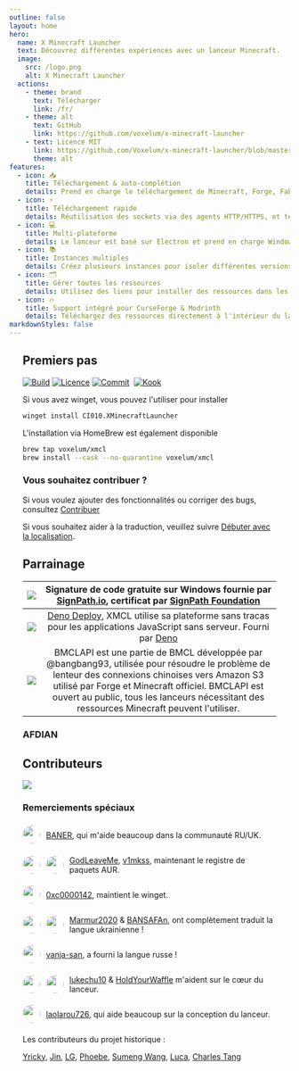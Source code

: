 ```yaml
---
outline: false
layout: home
hero:
  name: X Minecraft Launcher
  text: Découvrez différentes expériences avec un lanceur Minecraft.
  image:
    src: /logo.png
    alt: X Minecraft Launcher
  actions:
    - theme: brand
      text: Télécharger
      link: /fr/
    - theme: alt
      text: GitHub
      link: https://github.com/voxelum/x-minecraft-launcher
    - text: Licence MIT
      link: https://github.com/Voxelum/x-minecraft-launcher/blob/master/LICENSE
      theme: alt
features:
  - icon: 📥
    title: Téléchargement & auto-complétion
    details: Prend en charge le téléchargement de Minecraft, Forge, Fabric, Quilt, OptiFine, JVM depuis des sources officielles ou des miroirs tiers.
  - icon: ⚡️
    title: Téléchargement rapide
    details: Réutilisation des sockets via des agents HTTP/HTTPS, et téléchargement des fichiers par parties simultanément.
  - icon: 💻
    title: Multi-plateforme
    details: Le lanceur est basé sur Electron et prend en charge Windows 10/11, MacOS et Linux.
  - icon: 📚
    title: Instances multiples
    details: Créez plusieurs instances pour isoler différentes versions, mods et paramètres de lancement.
  - icon: 🗂
    title: Gérer toutes les ressources
    details: Utilisez des liens pour installer des ressources dans les instances, optimisez votre utilisation du disque.
  - icon: 🔥
    title: Support intégré pour CurseForge & Modrinth
    details: Téléchargez des ressources directement à l'intérieur du lanceur.
markdownStyles: false
---
```


<div class="vp-doc" style="margin: auto; max-width: 1180px; padding: 0 24px">

## Premiers pas

<p style="display: flex; gap: 4px;">
  <a href="https://github.com/Voxelum/x-minecraft-launcher">
    <img src="https://github.com/Voxelum/x-minecraft-launcher/workflows/Build/badge.svg" alt="Build">
  </a>
  <a href="https://github.com/Voxelum/x-minecraft-launcher/blob/master/LICENSE">
    <img src="https://img.shields.io/npm/l/@xmcl/core.svg" alt="Licence">
  </a>
  <a href="https://conventionalcommits.org">
    <img src="https://img.shields.io/badge/Conventional%20Commits-1.0.0-yellow.svg" alt="Commit">
  </a>
  <br>
  <a href="https://kook.top/gqjSHh">
    <img src="https://img.shields.io/endpoint?url=https://api.xmcl.app/kook-badge" alt="Kook">
  </a>
</p>

Si vous avez winget, vous pouvez l'utiliser pour installer

```bash
winget install CI010.XMinecraftLauncher
```

L'installation via HomeBrew est également disponible

```bash
brew tap voxelum/xmcl
brew install --cask --no-quarantine voxelum/xmcl
```

### Vous souhaitez contribuer ?

Si vous voulez ajouter des fonctionnalités ou corriger des bugs, consultez [Contribuer](/fr/guide/contributing)

Si vous souhaitez aider à la traduction, veuillez suivre [Débuter avec la localisation](/fr/guide/i18n).


## Parrainage

| [![](https://github.com/DGP-Studio/Snap.Hutao/assets/10614984/73ae8b90-f3c7-4033-b2b7-f4126331ce66)](https://www.netlify.com/) |                 Signature de code gratuite sur Windows fournie par [SignPath.io](https://signpath.io/), certificat par [SignPath Foundation](https://signpath.org/)                  |
| :----------------------------------------------------------------------------------------------------------------------------: | :------------------------------------------------------------------------------------------------------------------------------------------------------------------------: |
|                                        [![](/deno-logo.webp)](https://deno.com/deploy)                                         |        [Deno Deploy](https://deno.com/deploy), XMCL utilise sa plateforme sans tracas pour les applications JavaScript sans serveur. Fourni par [Deno](https://deno.com/)        |
|                                         [![](https://bmclapidoc.bangbang93.com/assets/favicon.ico?v=1742218388684)](https://bmclapidoc.bangbang93.com/)                                         | BMCLAPI est une partie de BMCL développée par @bangbang93, utilisée pour résoudre le problème de lenteur des connexions chinoises vers Amazon S3 utilisé par Forge et Minecraft officiel. BMCLAPI est ouvert au public, tous les lanceurs nécessitant des ressources Minecraft peuvent l'utiliser. |

### AFDIAN

<!-- afdian-start -->
<!--@include: ../../parts/afdian.md-->
<!-- afdian-end -->

## Contributeurs

<a href="https://github.com/voxelum/x-minecraft-launcher/graphs/contributors" flex justify-center>
  <img src="https://contrib.rocks/image?repo=voxelum/x-minecraft-launcher" />
</a>

### Remerciements spéciaux

<div style="display: flex; align-items: center; gap: 10px;">
<img width="32" height="32" style="border-radius: 100%" src="https://avatars.githubusercontent.com/u/86590991?v=4">

[BANER](https://github.com/BANSAFAn), qui m'aide beaucoup dans la communauté RU/UK.
</div>

<div style="display: flex; align-items: center; gap: 10px;">
<img width="32" height="32" style="border-radius: 100%" src="https://avatars.githubusercontent.com/u/119564588?v=4">
<img width="32" height="32" style="border-radius: 100%" src="https://avatars.githubusercontent.com/u/155435591?v=4">

[GodLeaveMe](https://github.com/GodLeaveMe), [v1mkss](https://github.com/v1mkss), maintenant le registre de paquets AUR.
</div>

<div style="display: flex; align-items: center; gap: 10px;">
<img width="32" height="32" style="border-radius: 100%" src="https://avatars.githubusercontent.com/u/52188337?v=4">

[0xc0000142](https://github.com/0xc0000142), maintient le winget.
</div>

<div style="display: flex; align-items: center; gap: 10px;">
<img width="32" height="32" style="border-radius: 100%" src="https://avatars.githubusercontent.com/u/109208530?v=4">
<img width="32" height="32" style="border-radius: 100%" src="https://avatars.githubusercontent.com/u/86590991?v=4">

[Marmur2020](https://github.com/Marmur2020) & [BANSAFAn](https://github.com/BANSAFAn), ont complètement traduit la langue ukrainienne !
</div>

<div style="display: flex; align-items: center; gap: 10px;">
<img width="32" height="32" style="border-radius: 100%" src="https://avatars.githubusercontent.com/u/7201687?v=4">

[vanja-san](https://github.com/vanja-san), a fourni la langue russe !
</div>

<div style="display: flex; align-items: center; gap: 10px;">
<img width="32" height="32" style="border-radius: 100%" src="https://avatars.githubusercontent.com/u/37006668?v=4">
<img width="32" height="32" style="border-radius: 100%" src="https://avatars.githubusercontent.com/u/11472320?v=4">

[lukechu10](https://github.com/lukechu10) & [HoldYourWaffle](https://github.com/HoldYourWaffle) m'aident sur le cœur du lanceur.
</div>

<div style="display: flex; align-items: center; gap: 10px;">
<img width="32" height="32" style="border-radius: 100%" src="https://avatars.githubusercontent.com/u/25716486?v=4">

[laolarou726](https://github.com/laolarou726), qui aide beaucoup sur la conception du lanceur.
</div>

Les contributeurs du projet historique :

[Yricky](https://github.com/Yricky), [Jin](https://github.com/Indexyz), [LG](https://github.com/LasmGratel), [Phoebe](https://github.com/PhoebezZ), [Sumeng Wang](https://github.com/darkkingwsm), [Luca](https://github.com/LucaIsGenius), [Charles Tang](https://github.com/CharlesQT)

</div>
